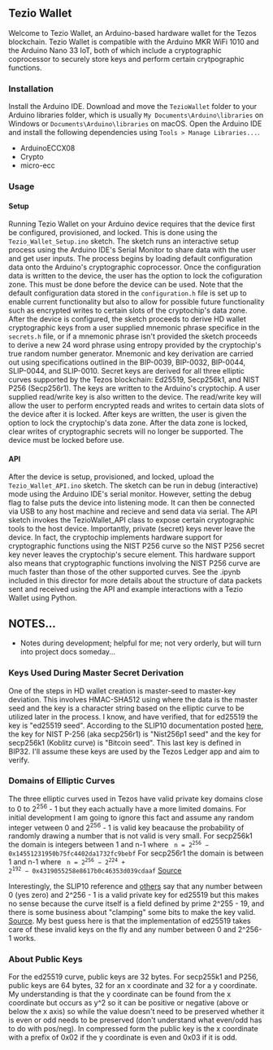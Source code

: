 ## Tezio Wallet

Welcome to Tezio Wallet, an Arduino-based hardware wallet for the Tezos blockchain. Tezio Wallet is compatible with the Arduino MKR WiFi 1010 and the Arduino Nano 33 IoT, both of which include a cryptographic coprocessor to securely store keys and perform certain crytpographic functions.

###  Installation

Install the Arduino IDE. Download and move the `TezioWallet` folder to your Arduino libraries folder, which is usually `My Documents\Arduino\libraries` on Windows or `Documents\Arduino\libraries` on macOS. Open the Arduino IDE and install the following dependencies using `Tools > Manage Libraries...`.

- ArduinoECCX08
- Crypto
- micro-ecc

### Usage

#### Setup

Running Tezio Wallet on your Arduino device requires that the device first be configured, provisioned, and locked. This is done using the `Tezio_Wallet_Setup.ino` sketch. The sketch runs an interactive setup process using the Arduino IDE's Serial Monitor to share data with the user and get user inputs. The process begins by loading default configuration data onto the Arduino's cryptographic coprocessor. Once the configuration data is written to the device, the user has the option to lock the cofiguration zone. This must be done before the device can be used. Note that the default configuration data stored in the `configuration.h` file is set up to enable current functionality but also to allow for possible future functionality such as encrypted writes to certain slots of the cryptochip's data zone. After the device is configured, the sketch proceeds to derive HD wallet cryptographic keys from a user supplied mnemonic phrase specifice in the `secrets.h` file, or if a mnemonic phrase isn't provided the sketch proceeds to derive a new 24 word phrase using entropy provided by the cryptochip's true random number generator. Mnemonic and key derivation are carried out using specifications outlined in the BIP-0039, BIP-0032, BIP-0044, SLIP-0044, and SLIP-0010. Secret keys are derived for all three elliptic curves supported by the Tezos blockchain: Ed25519, Secp256k1, and NIST P256 (Secp256r1). The keys are written to the Arduino's cryptochip. A user supplied read/write key is also written to the device. The read/write key will allow the user to perform encrypted reads and writes to certain data slots of the device after it is locked. After keys are written, the user is given the option to lock the cryptochip's data zone. After the data zone is locked, clear writes of cryptographic secrets will no longer be supported. The device must be locked before use. 

#### API

After the device is setup, provisioned, and locked, upload the `Tezio_Wallet_API.ino` sketch. The sketch can be run in debug (interactive) mode using the Arduino IDE's serial monitor. However, setting the debug flag to false puts the device into listening mode. It can then be connected via USB to any host machine and recieve and send data via serial. The API sketch invokes the TezioWallet_API class to expose certain cryptographic tools to the host device. Importantly, private (secret) keys never leave the device. In fact, the cryptochip implements hardware support for cryptographic functions using the NIST P256 curve so the NIST P256 secret key never leaves the cryptochip's secure element. This hardware support also means that cryptographic functions involving the NIST P256 curve are much faster than those of the other supported curves. See the .ipynb included in this director for more details about the structure of data packets sent and received using the API and example interactions with a Tezio Wallet using Python. 

## NOTES...
* Notes during development; helpful for me; not very orderly, but will turn into project docs someday...

### Keys Used During Master Secret Derivation

One of the steps in HD wallet creation is master-seed to master-key deviation. This involves HMAC-SHA512 using where the data is the master seed and the key is a character string based on the elliptic curve to be utilized later in the process. I know, and have verified, that for ed25519 the key is "ed25519 seed". According to the SLIP10 documentation posted [here](https://github.com/satoshilabs/slips/blob/master/slip-0010.md), the key for NIST P-256 (aka secp256r1) is "Nist256p1 seed" and the key for secp256k1 (Koblitz curve) is "Bitcoin seed". This last key is defined in BIP32. I'll assume these keys are used by the Tezos Ledger app and aim to verify. 

### Domains of Elliptic Curves

The three elliptic curves used in Tezos have valid private key domains close to 0 to 2<sup>256</sup> - 1 but they each actually have a more limited domains. For initial development I am going to ignore this fact and assume any random integer vetween 0 and 2<sup>256</sup> - 1 is valid key beacause the probability of randomly drawing a number that is not valid is very small. For secp256k1 the domain is integers between 1 and n-1 where
<code> n = 2<sup>256</sup> − 0x14551231950b75fc4402da1732fc9bebf</code>
For secp256r1 the domain is between 1 and n-1 where
<code> n = 2<sup>256</sup> − 2<sup>224</sup> + 2<sup>192</sup> − 0x4319055258e8617b0c46353d039cdaaf</code>
[Source](https://crypto.stackexchange.com/questions/30269/are-all-possible-ec-private-keys-valid)

Interestingly, the SLIP10 reference and [others](https://crypto.stackexchange.com/questions/60866/is-every-bytestring-a-valid-ed25519-private-key) say that any number between 0 (yes zero) and 2^256 - 1 is a valid private key for ed25519 but this makes no sense because the curve itself is a field defined by prime 2^255 - 19, and there is some business about "clamping" some bits to make the key valid. [Source](https://crypto.stackexchange.com/questions/71140/valid-private-keys-on-curve25519). My best guess here is that the implementation of ed25519 takes care of these invalid keys on the fly and any number between 0 and 2^256-1 works. 
 
### About Public Keys

For the ed25519 curve, public keys are 32 bytes. For secp255k1 and P256, public keys are 64 bytes, 32 for an x coordinate and 32 for a y coordinate. My understanding is that the y coordinate can be found from the x coordinate but occurs as y^2 so it can be positive or negative (above or below the x axis) so while the value doesn't need to be preserved whether it is even or odd needs to be preserved (don't understand what even/odd has to do with pos/neg). In compressed form  the public key is the x coordinate with a prefix of 0x02 if the y coordinate is even and 0x03 if it is odd.
